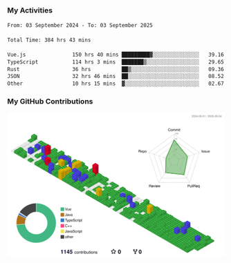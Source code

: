 ### My Activities

<!--START_SECTION:waka-->

```txt
From: 03 September 2024 - To: 03 September 2025

Total Time: 384 hrs 43 mins

Vue.js               150 hrs 40 mins █████████▓░░░░░░░░░░░░░░░   39.16 %
TypeScript           114 hrs 3 mins  ███████▒░░░░░░░░░░░░░░░░░   29.65 %
Rust                 36 hrs          ██▒░░░░░░░░░░░░░░░░░░░░░░   09.36 %
JSON                 32 hrs 46 mins  ██░░░░░░░░░░░░░░░░░░░░░░░   08.52 %
Other                10 hrs 15 mins  ▓░░░░░░░░░░░░░░░░░░░░░░░░   02.67 %
```

<!--END_SECTION:waka-->

### My GitHub Contributions

![](./profile-3d-contrib/profile-gitblock.svg)
